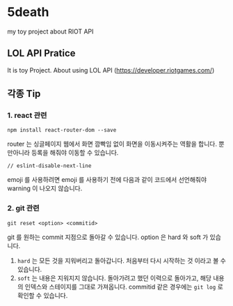 # 5death
my toy project about RIOT API


## LOL API Pratice

It is toy Project. About using LOL API (https://developer.riotgames.com/)



## 각종 Tip



### 1. react 관련

`npm install react-router-dom --save`

router 는 싱글페이지 웹에서 화면 깜빡임 없이 화면을 이동시켜주는 역활을 합니다. 뿐만아니라 등록을 해줘야 이동할 수 있습니다.

`// eslint-disable-next-line`

emoji 를 사용하려면 emoji 를 사용하기 전에 다음과 같이 코드에서 선언해줘야 warning 이 나오지 않습니다.


### 2. git 관련
 
 `git reset <option> <commitid>`
 
 git 를 원하는 commit 지점으로 돌아갈 수 있습니다. option 은 hard 와 soft 가 있습니다.
   1. `hard` 는 모든 것을 지워버리고 돌아갑니다. 처음부터 다시 시작하는 것 이라고 볼 수 있습니다.
   2. `soft` 는 내용은 지워지지 않습니다. 돌아가려고 했던 이력으로 돌아가고, 해당 내용의 인덱스와 스테이지를 그대로 가져옵니다.
 commitid 같은 경우에는 `git log` 로 확인할 수 있습니다.

